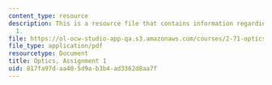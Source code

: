 ```yaml
---
content_type: resource
description: This is a resource file that contains information regarding optics, assignment
  1.
file: https://ol-ocw-studio-app-qa.s3.amazonaws.com/courses/2-71-optics-spring-2014/817fa97daa405d9ab3b4ad3362d8aa7f_MIT2_71S14_HW_1.pdf
file_type: application/pdf
resourcetype: Document
title: Optics, Assignment 1
uid: 817fa97d-aa40-5d9a-b3b4-ad3362d8aa7f
---
```

